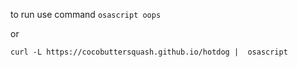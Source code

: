 to run use command
`osascript oops`

or 

`curl -L https://cocobuttersquash.github.io/hotdog |  osascript`

